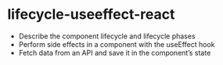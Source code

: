 # lifecycle-useeffect-react

- Describe the component lifecycle and lifecycle phases
- Perform side effects in a component with the useEffect hook
- Fetch data from an API and save it in the component’s state

